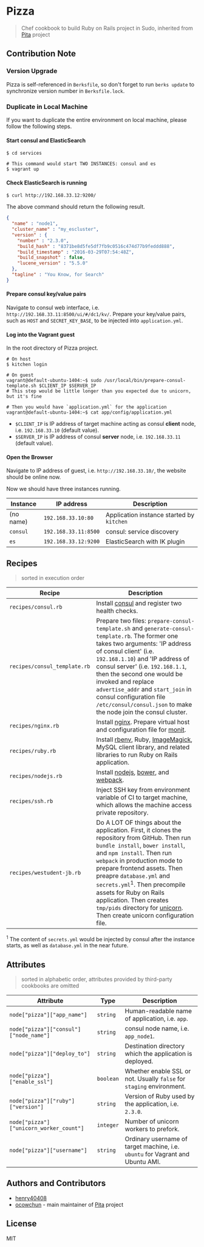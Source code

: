 # Pizza

> Chef cookbook to build Ruby on Rails project in Sudo, inherited from [Pita](https://github.com/sudo-recruit/pita) project

## Contribution Note

### Version Upgrade

Pizza is self-referenced in `Berksfile`, so don't forget to run `berks update` to synchronize version number in `Berksfile.lock`.

### Duplicate in Local Machine

If you want to duplicate the entire environment on local machine, please follow the following steps.

#### Start consul and ElasticSearch

```shell
$ cd services

# This command would start TWO INSTANCES: consul and es
$ vagrant up
```

#### Check ElasticSearch is running

```shell
$ curl http://192.168.33.12:9200/
```

The above command should return the following result.

```json
{
  "name" : "node1",
  "cluster_name" : "my_escluster",
  "version" : {
    "number" : "2.3.0",
    "build_hash" : "8371be8d5fe5df7fb9c0516c474d77b9feddd888",
    "build_timestamp" : "2016-03-29T07:54:48Z",
    "build_snapshot" : false,
    "lucene_version" : "5.5.0"
  },
  "tagline" : "You Know, for Search"
}
```

#### Prepare consul key/value pairs

Navigate to consul web interface, i.e. `http://192.168.33.11:8500/ui/#/dc1/kv/`. Prepare your key/value pairs, such as `HOST` and `SECRET_KEY_BASE`, to be injected into `application.yml`.

#### Log into the Vagrant guest

In the root directory of Pizza project.

```shell
# On host
$ kitchen login

# On guest
vagrant@default-ubuntu-1404:~$ sudo /usr/local/bin/prepare-consul-template.sh $CLIENT_IP $SERVER_IP
# This step would be little longer than you expected due to unicorn, but it's fine

# Then you would have `application.yml` for the application
vagrant@default-ubuntu-1404:~$ cat app/config/application.yml
```

* `$CLIENT_IP` is IP address of target machine acting as consul **client** node, i.e. `192.168.33.10` (default value).
* `$SERVER_IP` is IP address of consul **server** node, i.e. `192.168.33.11` (default value).

#### Open the Browser

Navigate to IP address of guest, i.e. `http://192.168.33.10/`, the website should be online now.

Now we should have three instances running.

Instance | IP address | Description
--- | --- | ---
(no name) | `192.168.33.10:80` | Application instance started by `kitchen`
`consul` | `192.168.33.11:8500` | consul: service discovery
`es` | `192.168.33.12:9200` | ElasticSearch with IK plugin

## Recipes

> sorted in execution order

Recipe | Description
--- | ---
`recipes/consul.rb` | Install [consul](https://www.consul.io/) and register two health checks.
`recipes/consul_template.rb` | Prepare two files: `prepare-consul-template.sh` and `generate-consul-template.rb`. The former one takes two arguments: 'IP address of consul client' (i.e. `192.168.1.10`) and 'IP address of consul server' (i.e. `192.168.1.1`, then the second one would be invoked and replace `advertise_addr` and `start_join` in consul configuration file `/etc/consul/consul.json` to make the node join the consul cluster.
`recipes/nginx.rb` | Install [nginx](https://nginx.org/). Prepare virtual host and configuration file for [monit](https://mmonit.com/monit/).
`recipes/ruby.rb` | Install [rbenv](https://github.com/rbenv/rbenv), Ruby, [ImageMagick](http://www.imagemagick.org/script/index.php), MySQL client library, and related libraries to run Ruby on Rails application.
`recipes/nodejs.rb` | Install [nodejs](https://nodejs.org/en/), [bower](https://bower.io/), and [webpack](https://webpack.github.io/).
`recipes/ssh.rb` | Inject SSH key from environment variable of CI to target machine, which allows the machine access private repository.
`recipes/westudent-jb.rb` | Do A LOT OF things about the application. First, it clones the repository from GitHub. Then run `bundle install`, `bower install`, and `npm install`. Then run `webpack` in production mode to prepare frontend assets. Then preapre `database.yml` and `secrets.yml`<sup>1</sup>. Then precompile assets for Ruby on Rails application. Then creates `tmp/pids` directory for [unicorn](https://unicorn.bogomips.org/). Then create unicorn configuration file.

<sup>1</sup> The content of `secrets.yml` would be injected by consul after the instance starts, as well as `database.yml` in the near future.

## Attributes

> sorted in alphabetic order, attributes provided by third-party cookbooks are omitted

Attribute | Type | Description
--- | --- | ---
`node["pizza"]["app_name"]` | `string` | Human-readable name of application, i.e. `app`.
`node["pizza"]["consul"]["node_name"]` | `string` | consul node name, i.e. `app_node1`.
`node["pizza"]["deploy_to"]` | `string` | Destination directory which the application is deployed.
`node["pizza"]["enable_ssl"]` | `boolean` | Whether enable SSL or not. Usually `false` for `staging` environment.
`node["pizza"]["ruby"]["version"]` | `string` | Version of Ruby used by the application, i.e. `2.3.0`.
`node["pizza"]["unicorn_worker_count"]` | `integer` | Number of unicorn workers to prefork.
`node["pizza"]["username"]` | `string` | Ordinary username of target machine, i.e. `ubuntu` for Vagrant and Ubuntu AMI.

## Authors and Contributors

* [henry40408](henry.wu@sudo.com.tw)
* [ocowchun](ocowchun@gmail.com) - main maintainer of [Pita](https://github.com/sudo-recruit/pita) project

## License

MIT
